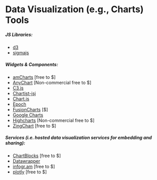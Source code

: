 # Data Visualization (e.g., Charts) Tools

##### JS Libraries:

* [d3](http://d3js.org/)
* [sigmajs](http://sigmajs.org/)

##### Widgets & Components:

* [amCharts](http://www.amcharts.com/) [free to $]
* [AnyChart](http://www.anychart.com/) [Non-commercial free to $]
* [C3.js](http://c3js.org/)
* [Chartist-jsj](https://github.com/gionkunz/chartist-js)
* [Chart.js](http://www.chartjs.org/)
* [Epoch](http://epochjs.github.io/epoch/)
* [FusionCharts](http://www.fusioncharts.com/) [$]
* [Google Charts](https://developers.google.com/chart/interactive/docs/)
* [Highcharts](http://www.highcharts.com/) [Non-commercial free to $]
* [ZingChart](http://www.zingchart.com/) [free to $]

##### Services (i.e. hosted data visualization services for embedding and sharing):

* [ChartBlocks](http://www.chartblocks.com/) [free to $]
* [Datawrapper](https://datawrapper.de/)
* [infogr.am](https://infogr.am) [free to $]
* [plotly](https://plot.ly/) [free to $]






































 






